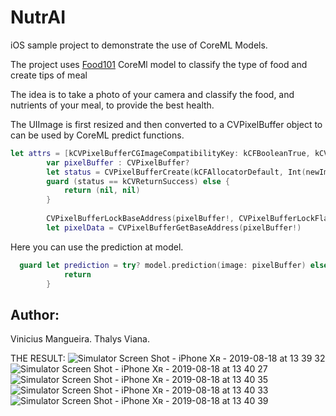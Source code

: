 # NutrAI
iOS sample project to demonstrate the use of CoreML Models.

The project uses [Food101](https://github.com/stratospark/food-101-keras) CoreMl model to classify the type of food and create tips of meal

The idea is to take a photo of your camera and classify the food, and nutrients of your meal, to provide the best health.

The UIImage is first resized and then converted to a CVPixelBuffer object to can be used by CoreML predict functions.
```swift
let attrs = [kCVPixelBufferCGImageCompatibilityKey: kCFBooleanTrue, kCVPixelBufferCGBitmapContextCompatibilityKey: kCFBooleanTrue] as CFDictionary
        var pixelBuffer : CVPixelBuffer?
        let status = CVPixelBufferCreate(kCFAllocatorDefault, Int(newImage.size.width), Int(newImage.size.height), kCVPixelFormatType_32ARGB, attrs, &pixelBuffer)
        guard (status == kCVReturnSuccess) else {
            return (nil, nil)
        }
        
        CVPixelBufferLockBaseAddress(pixelBuffer!, CVPixelBufferLockFlags(rawValue: 0))
        let pixelData = CVPixelBufferGetBaseAddress(pixelBuffer!)
```
Here you can use the prediction at model.
```swift
  guard let prediction = try? model.prediction(image: pixelBuffer) else {
            return
        }
```

## Author:
Vinicius Mangueira.
Thalys Viana.

THE RESULT:
![Simulator Screen Shot - iPhone Xʀ - 2019-08-18 at 13 39 32](https://user-images.githubusercontent.com/32227073/63227633-ec111400-c1be-11e9-9f3d-7f709ef1a963.png)
![Simulator Screen Shot - iPhone Xʀ - 2019-08-18 at 13 40 27](https://user-images.githubusercontent.com/32227073/63227635-ef0c0480-c1be-11e9-8b7c-440ec27e8f39.png)
![Simulator Screen Shot - iPhone Xʀ - 2019-08-18 at 13 40 35](https://user-images.githubusercontent.com/32227073/63227637-f206f500-c1be-11e9-8716-8ea7765e290a.png)
![Simulator Screen Shot - iPhone Xʀ - 2019-08-18 at 13 40 33](https://user-images.githubusercontent.com/32227073/63227640-f4694f00-c1be-11e9-80d7-6deac89e6a71.png)
![Simulator Screen Shot - iPhone Xʀ - 2019-08-18 at 13 40 39](https://user-images.githubusercontent.com/32227073/63227643-f6cba900-c1be-11e9-9b95-daf03112b152.png)




